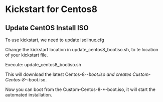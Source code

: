 # Kickstart for Centos8
## Update CentOS Install ISO
To use kickstart, we need to update isolinux.cfg


Change the kickstart location in update_centos8_bootiso.sh, to te location of your kickstart file.

Execute: update_centos8_bootiso.sh

This will download the latest  Centos-8-*-boot.iso and creates Custom-Centos-8-*-boot.iso.

Now you can boot from the Custom-Centos-8-*-boot.iso, it will start the automated installation.